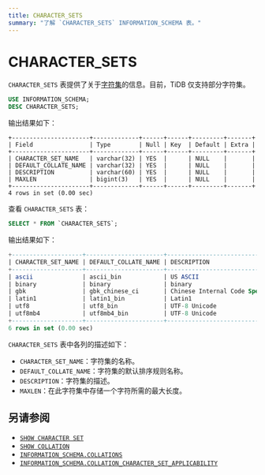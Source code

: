```yaml
---
title: CHARACTER_SETS
summary: "了解 `CHARACTER_SETS` INFORMATION_SCHEMA 表。"
---
```


# CHARACTER_SETS

`CHARACTER_SETS` 表提供了关于[字符集](/character-set-and-collation.md)的信息。目前，TiDB 仅支持部分字符集。

```sql
USE INFORMATION_SCHEMA;
DESC CHARACTER_SETS;
```

输出结果如下：

```
+----------------------+-------------+------+------+---------+-------+
| Field                | Type        | Null | Key  | Default | Extra |
+----------------------+-------------+------+------+---------+-------+
| CHARACTER_SET_NAME   | varchar(32) | YES  |      | NULL    |       |
| DEFAULT_COLLATE_NAME | varchar(32) | YES  |      | NULL    |       |
| DESCRIPTION          | varchar(60) | YES  |      | NULL    |       |
| MAXLEN               | bigint(3)   | YES  |      | NULL    |       |
+----------------------+-------------+------+------+---------+-------+
4 rows in set (0.00 sec)
```

查看 `CHARACTER_SETS` 表：

```sql
SELECT * FROM `CHARACTER_SETS`;
```

输出结果如下：

```sql
+--------------------+----------------------+-------------------------------------+--------+
| CHARACTER_SET_NAME | DEFAULT_COLLATE_NAME | DESCRIPTION                         | MAXLEN |
+--------------------+----------------------+-------------------------------------+--------+
| ascii              | ascii_bin            | US ASCII                            |      1 |
| binary             | binary               | binary                              |      1 |
| gbk                | gbk_chinese_ci       | Chinese Internal Code Specification |      2 |
| latin1             | latin1_bin           | Latin1                              |      1 |
| utf8               | utf8_bin             | UTF-8 Unicode                       |      3 |
| utf8mb4            | utf8mb4_bin          | UTF-8 Unicode                       |      4 |
+--------------------+----------------------+-------------------------------------+--------+
6 rows in set (0.00 sec)
```

`CHARACTER_SETS` 表中各列的描述如下：

* `CHARACTER_SET_NAME`：字符集的名称。
* `DEFAULT_COLLATE_NAME`：字符集的默认排序规则名称。
* `DESCRIPTION`：字符集的描述。
* `MAXLEN`：在此字符集中存储一个字符所需的最大长度。

## 另请参阅

- [`SHOW CHARACTER SET`](/sql-statements/sql-statement-show-character-set.md)
- [`SHOW COLLATION`](/sql-statements/sql-statement-show-collation.md)
- [`INFORMATION_SCHEMA.COLLATIONS`](/information-schema/information-schema-collations.md)
- [`INFORMATION_SCHEMA.COLLATION_CHARACTER_SET_APPLICABILITY`](/information-schema/information-schema-collation-character-set-applicability.md)
